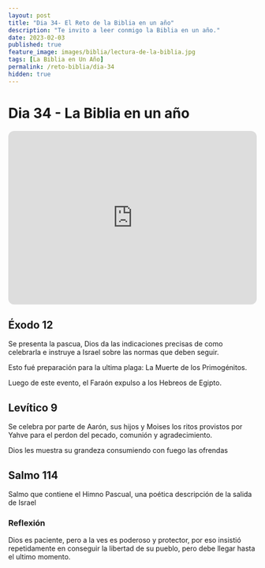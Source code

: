 ```yaml
---
layout: post
title: "Dia 34- El Reto de la Biblia en un año"
description: "Te invito a leer conmigo la Biblia en un año."
date: 2023-02-03
published: true
feature_image: images/biblia/lectura-de-la-biblia.jpg
tags: [La Biblia en Un Año]
permalink: /reto-biblia/dia-34
hidden: true
---
```


# Dia 34 - La Biblia en un año
<iframe style="border-radius:12px" src="https://open.spotify.com/embed/episode/04nNGNww4Odgq3B8hdTWxG?utm_source=generator" width="100%" height="352" frameBorder="0" allowfullscreen="" allow="autoplay; clipboard-write; encrypted-media; fullscreen; picture-in-picture" loading="lazy"></iframe>

## Éxodo 12
Se presenta la pascua, Dios da las indicaciones precisas de como celebrarla e instruye a Israel sobre las normas que deben seguir.

Esto fué preparación para la ultima plaga: La Muerte de los Primogénitos.

Luego de este evento, el Faraón expulso a los Hebreos de Egipto.

## Levítico 9
Se celebra por parte de Aarón, sus hijos y Moises los ritos provistos por Yahve para el perdon del pecado, comunión y agradecimiento.

Dios les muestra su grandeza consumiendo con fuego las ofrendas

## Salmo 114
Salmo que contiene el Himno Pascual, una poética descripción de la salida de Israel

### Reflexión
Dios es paciente, pero a la ves es poderoso y protector, por eso insistió repetidamente en conseguir la libertad de su pueblo, pero debe llegar hasta el ultimo momento.




